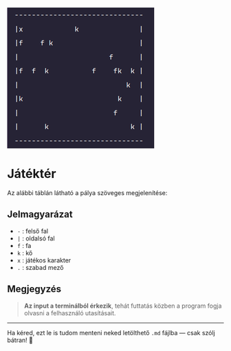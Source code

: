 ![A pálya](public/kep.png)


# Játéktér

Az alábbi táblán látható a pálya szöveges megjelenítése:

## Jelmagyarázat

- `-` : felső fal  
- `|` : oldalsó fal  
- `f` : fa  
- `k` : kő  
- `x` : játékos karakter  
- `.` : szabad mező  

## Megjegyzés

> **Az input a terminálból érkezik**, tehát futtatás közben a program fogja olvasni a felhasználó utasításait.

---

Ha kéred, ezt le is tudom menteni neked letölthető `.md` fájlba — csak szólj bátran! 🚀

